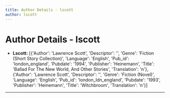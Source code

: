 ```yaml
---
title: Author Details - lscott
author: lscott
---
```


# Author Details - lscott

<ul>
    <li><strong>Lscott:</strong> [{'Author': 'Lawrence Scott', 'Descriptor': '', 'Genre': 'Fiction (Short Story Collection)', 'Language': 'English', 'Pub_id': 'london_england', 'Pubdate': '1994', 'Publisher': 'Heinemann', 'Title': 'Ballad For The New World, And Other Stories', 'Translation': 'n'}, {'Author': 'Lawrence Scott', 'Descriptor': '', 'Genre': 'Fiction (Novel)', 'Language': 'English', 'Pub_id': 'london_ldn_england', 'Pubdate': '1993', 'Publisher': 'Heinemann', 'Title': 'Witchbroom', 'Translation': 'n'}]</li>
</ul>
<hr>